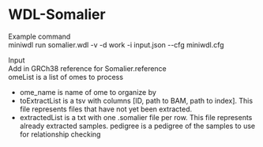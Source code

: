# WDL-Somalier

Example command  
miniwdl run somalier.wdl -v -d work -i input.json --cfg miniwdl.cfg

Input  
Add in GRCh38 reference for Somalier.reference  
omeList is a list of omes to process  
- ome_name is name of ome to organize by
- toExtractList is a tsv with columns [ID, path to BAM, path to index]. This file represents files that have not yet been extracted.
- extractedList is a txt with one .somalier file per row. This file represents already extracted samples.
pedigree is a pedigree of the samples to use for relationship checking
